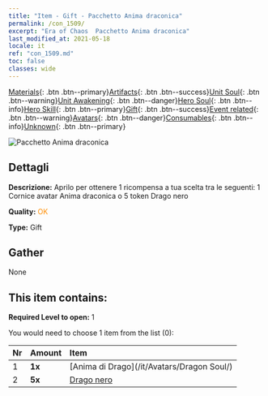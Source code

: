 ```yaml
---
title: "Item - Gift - Pacchetto Anima draconica"
permalink: /con_1509/
excerpt: "Era of Chaos  Pacchetto Anima draconica"
last_modified_at: 2021-05-18
locale: it
ref: "con_1509.md"
toc: false
classes: wide
---
```

 [Materials](/ItemsIT/){: .btn .btn--primary}[Artifacts](/ItemsIT/Artifacts/){: .btn .btn--success}[Unit Soul](/ItemsIT/UnitSoul/){: .btn .btn--warning}[Unit Awakening](/ItemsIT/UnitAwakening/){: .btn .btn--danger}[Hero Soul](/ItemsIT/HeroSoul/){: .btn .btn--info}[Hero Skill](/ItemsIT/HeroSkill/){: .btn .btn--primary}[Gift](/ItemsIT/Gift/){: .btn .btn--success}[Event related](/ItemsIT/Events/){: .btn .btn--warning}[Avatars](/ItemsIT/Avatars/){: .btn .btn--danger}[Consumables](/ItemsIT/Consumables/){: .btn .btn--info}[Unknown](/ItemsIT/Unknown/){: .btn .btn--primary}

 ![Pacchetto Anima draconica](/images/t/i_907123.png)

## Dettagli
 **Descrizione:** Aprilo per ottenere 1 ricompensa a tua scelta tra le seguenti: 1 Cornice avatar Anima draconica o 5 token Drago nero

 **Quality:** <span style="color: #FF8C00">OK</span>

 **Type:** Gift

## Gather

  None

## This item contains:

 **Required Level to open:** 1

 You would need to choose 1 item from the list (0):

  | Nr | Amount |     Item    |
  |:---|:-------|:------------|
  | 1 |  **1x** | [Anima di Drago](/it/Avatars/Dragon Soul/) |  | 
  | 2 |  **5x** | [Drago nero](/ItemsIT/unt_250/) |  | 

